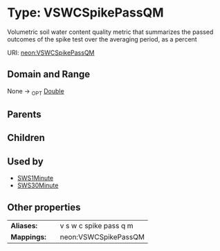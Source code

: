 
# Type: VSWCSpikePassQM


Volumetric soil water content quality metric that summarizes the passed outcomes of the spike test over the averaging period, as a percent

URI: [neon:VSWCSpikePassQM](https://data.neonscience.org/VSWCSpikePassQM)


## Domain and Range

None ->  <sub>OPT</sub> [Double](types/Double.md)

## Parents


## Children


## Used by

 * [SWS1Minute](SWS1Minute.md)
 * [SWS30Minute](SWS30Minute.md)

## Other properties

|  |  |  |
| --- | --- | --- |
| **Aliases:** | | v s w c spike pass q m |
| **Mappings:** | | neon:VSWCSpikePassQM |

